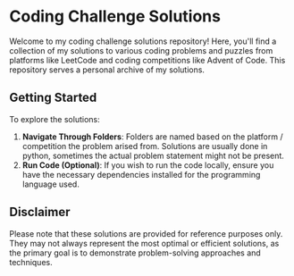 # Coding Challenge Solutions

Welcome to my coding challenge solutions repository! Here, you'll find a collection of my solutions to various coding problems and puzzles from platforms like LeetCode and coding competitions like Advent of Code. This repository serves a personal archive of my solutions.

## Getting Started

To explore the solutions:

1. **Navigate Through Folders**: Folders are named based on the platform / competition the problem arised from. Solutions are usually done in python, sometimes the actual problem statement might not be present.
3. **Run Code (Optional)**: If you wish to run the code locally, ensure you have the necessary dependencies installed for the programming language used.

## Disclaimer

Please note that these solutions are provided for reference purposes only. They may not always represent the most optimal or efficient solutions, as the primary goal is to demonstrate problem-solving approaches and techniques.
